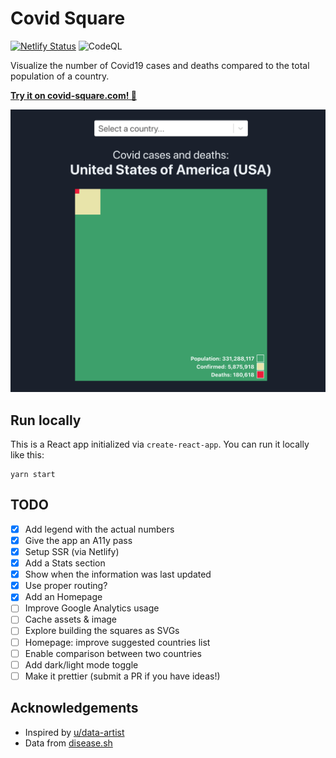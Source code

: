 # Covid Square

[![Netlify Status](https://api.netlify.com/api/v1/badges/8a7e38f4-628f-440c-94e7-515e5d1e1944/deploy-status)](https://app.netlify.com/sites/covid-square/deploys)
![CodeQL](https://github.com/pgaspar/covid-square/workflows/CodeQL/badge.svg)

Visualize the number of Covid19 cases and deaths compared to the total population of a country.

[**Try it on covid-square.com! 🚀**](https://covid-square.com)

<a href="https://covid-square.com">
  <img alt="Example Screenshot of React Square" src="public/example.png">
</a>

## Run locally

This is a React app initialized via `create-react-app`. You can run it locally like this:

```
yarn start
```

## TODO

- [x] Add legend with the actual numbers
- [x] Give the app an A11y pass
- [x] Setup SSR (via Netlify)
- [x] Add a Stats section
- [x] Show when the information was last updated
- [x] Use proper routing?
- [x] Add an Homepage
- [ ] Improve Google Analytics usage
- [ ] Cache assets & image
- [ ] Explore building the squares as SVGs
- [ ] Homepage: improve suggested countries list
- [ ] Enable comparison between two countries
- [ ] Add dark/light mode toggle
- [ ] Make it prettier (submit a PR if you have ideas!)

## Acknowledgements

* Inspired by [u/data-artist](https://www.reddit.com/r/dataisbeautiful/comments/ia4waq/oc_covid_cases_and_deaths_in_the_us_as_a)
* Data from [disease.sh](https://disease.sh)
